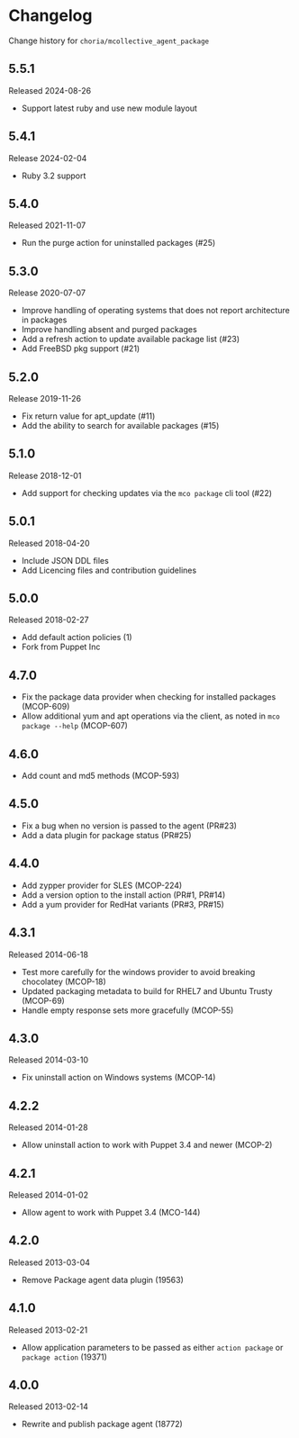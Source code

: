 # Changelog

Change history for `choria/mcollective_agent_package`

## 5.5.1

Released 2024-08-26

 * Support latest ruby and use new module layout

## 5.4.1

Release 2024-02-04

 * Ruby 3.2 support

## 5.4.0

Released 2021-11-07

 * Run the purge action for uninstalled packages (#25)

## 5.3.0

Release 2020-07-07

 * Improve handling of operating systems that does not report architecture in packages
 * Improve handling absent and purged packages
 * Add a refresh action to update available package list (#23)
 * Add FreeBSD pkg support (#21)

## 5.2.0

Release 2019-11-26

 * Fix return value for apt_update (#11)
 * Add the ability to search for available packages (#15)

## 5.1.0

Release 2018-12-01

 * Add support for checking updates via the `mco package` cli tool (#22)

## 5.0.1

Released 2018-04-20

 * Include JSON DDL files
 * Add Licencing files and contribution guidelines

## 5.0.0

Released 2018-02-27

* Add default action policies (1)
* Fork from Puppet Inc

## 4.7.0

* Fix the package data provider when checking for installed packages (MCOP-609)
* Allow additional yum and apt operations via the client, as noted in `mco package --help` (MCOP-607)

## 4.6.0

* Add count and md5 methods (MCOP-593)

## 4.5.0

* Fix a bug when no version is passed to the agent (PR#23)
* Add a data plugin for package status (PR#25)

## 4.4.0

* Add zypper provider for SLES (MCOP-224)
* Add a version option to the install action (PR#1, PR#14)
* Add a yum provider for RedHat variants (PR#3, PR#15)

## 4.3.1

Released 2014-06-18

* Test more carefully for the windows provider to avoid breaking
  chocolatey (MCOP-18)
* Updated packaging metadata to build for RHEL7 and Ubuntu Trusty (MCOP-69)
* Handle empty response sets more gracefully (MCOP-55)


## 4.3.0

Released 2014-03-10

* Fix uninstall action on Windows systems (MCOP-14)


## 4.2.2

Released 2014-01-28

* Allow uninstall action to work with Puppet 3.4 and newer (MCOP-2)


## 4.2.1

Released 2014-01-02

* Allow agent to work with Puppet 3.4 (MCO-144)



## 4.2.0

Released 2013-03-04

* Remove Package agent data plugin (19563)


## 4.1.0

Released 2013-02-21

* Allow application parameters to be passed as either `action package` or `package action` (19371)


## 4.0.0

Released 2013-02-14

* Rewrite and publish package agent (18772)
